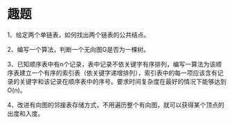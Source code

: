 # 趣题

1、给定两个单链表，如何找出两个链表的公共结点。

2、编写一个算法，判断一个无向图G是否为一棵树。

3、已知顺序表中有n个记录，表中记录不依关键字有序排列，编写一算法为该顺序表建立一个有序的索引表（依关键字递增排列），索引表中的每一项应该含有记录的关键字和该记录在顺序表中的序号。要求时间复杂度在最好的情况下能够达到O(n)。

4、改进有向图的邻接表存储方式，不用遍历整个有向图，就可以获得某个顶点的出度和入度。